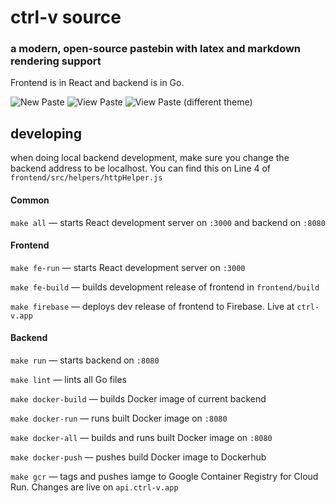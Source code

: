 # ctrl-v source
### a modern, open-source pastebin with latex and markdown rendering support

Frontend is in React and backend is in Go.

![New Paste](https://user-images.githubusercontent.com/23178940/82101247-e4848a00-96c0-11ea-99c3-a2cd301c52bb.png)
![View Paste](https://user-images.githubusercontent.com/23178940/82101258-e9493e00-96c0-11ea-98ec-595f5f6f8b1d.png)
![View Paste (different theme)](https://user-images.githubusercontent.com/23178940/82101261-ea7a6b00-96c0-11ea-9cf1-9b81883ab9f5.png)

## developing
when doing local backend development, make sure you change the backend address to be localhost. You can find this on Line 4 of `frontend/src/helpers/httpHelper.js`

#### Common
`make all` &mdash; starts React development server on `:3000` and backend on `:8080`

#### Frontend
`make fe-run` &mdash; starts React development server on `:3000`

`make fe-build` &mdash; builds development release of frontend in `frontend/build`

`make firebase` &mdash; deploys dev release of frontend to Firebase. Live at `ctrl-v.app`

#### Backend
`make run` &mdash; starts backend on `:8080`

`make lint` &mdash; lints all Go files 

`make docker-build` &mdash; builds Docker image of current backend

`make docker-run` &mdash; runs built Docker image on `:8080`

`make docker-all` &mdash; builds and runs built Docker image on `:8080`

`make docker-push` &mdash; pushes build Docker image to Dockerhub

`make gcr` &mdash; tags and pushes iamge to Google Container Registry for Cloud Run. Changes are live on `api.ctrl-v.app`